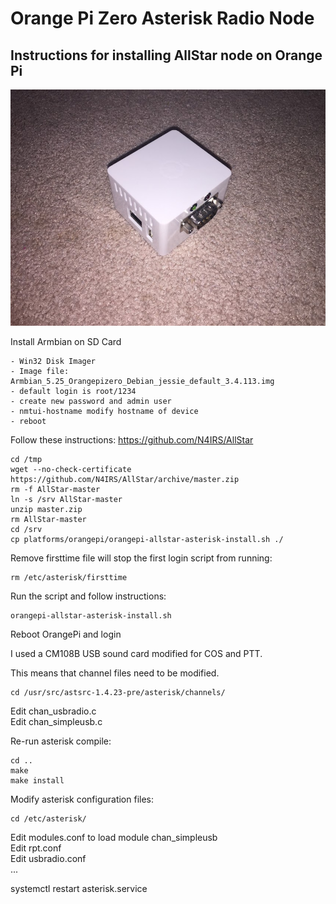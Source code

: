 # Orange Pi Zero Asterisk Radio Node
## Instructions for installing AllStar node on Orange Pi

![alt text](https://github.com/lejudd/OPZNode/raw/master/IMG_1979.JPG "OPZ Node")

Install Armbian on SD Card
```
- Win32 Disk Imager  
- Image file: Armbian_5.25_Orangepizero_Debian_jessie_default_3.4.113.img  
- default login is root/1234  
- create new password and admin user  
- nmtui-hostname modify hostname of device  
- reboot
```  	
Follow these instructions: https://github.com/N4IRS/AllStar
```
cd /tmp  
wget --no-check-certificate https://github.com/N4IRS/AllStar/archive/master.zip  
rm -f AllStar-master  
ln -s /srv AllStar-master  
unzip master.zip  
rm AllStar-master  
cd /srv  
cp platforms/orangepi/orangepi-allstar-asterisk-install.sh ./  
```

Remove firsttime file will stop the first login script from running:  
```
rm /etc/asterisk/firsttime  
```
Run the script and follow instructions:  
```
orangepi-allstar-asterisk-install.sh 
```
Reboot OrangePi and login 

I used a CM108B USB sound card modified for COS and PTT.

This means that channel files need to be modified.
```
cd /usr/src/astsrc-1.4.23-pre/asterisk/channels/
```
Edit chan_usbradio.c   
Edit chan_simpleusb.c   

Re-run asterisk compile:
```
cd ..
make
make install
```

Modify asterisk configuration files:
```
cd /etc/asterisk/
```
Edit modules.conf to load module chan_simpleusb  
Edit rpt.conf  
Edit usbradio.conf  
...

systemctl restart asterisk.service

